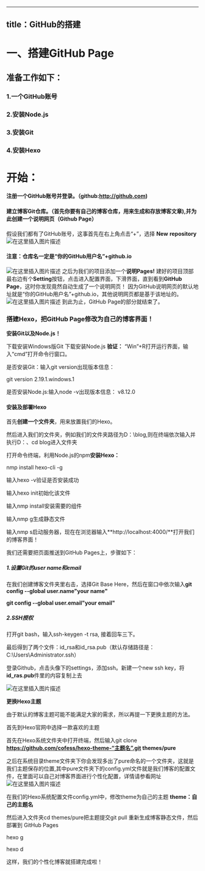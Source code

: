 ﻿---
title：GitHub的搭建
---

# 一、搭建GitHub Page
## 准备工作如下：
### 1.一个GitHub账号
### 2.安装Node.js
### 3.安装Git
### 4.安装Hexo
# 开始：
#### 注册一个GitHub账号并登录。（github:http://github.com)


#### 建立博客Git仓库。（首先你要有自己的博客仓库，用来生成和存放博客文章),并为此创建一个说明网页（Github Page）
假设我们都有了GitHub账号，这事首先在右上角点击“+”，选择 **New** **repository**![在这里插入图片描述](https://img-blog.csdnimg.cn/20201201193652295.png?x-oss-process=image/watermark,type_ZmFuZ3poZW5naGVpdGk,shadow_10,text_aHR0cHM6Ly9ibG9nLmNzZG4ubmV0L3dlaXhpbl81MjQ1OTM0MA==,size_16,color_FFFFFF,t_70#pic_center)
#### 注意：仓库名一定是“你的GitHub用户名”+github.io
![在这里插入图片描述](https://img-blog.csdnimg.cn/20201201193932454.png)
之后为我们的项目添加一个**说明Pages!**
建好的项目顶部最右边有个**Setting**按钮，点击进入配置界面，下滑界面，直到看到**GitHub Page**，这时你发现竟然自动生成了一个说明网页！
因为GitHub说明网页的默认地址就是“你的GitHub用户名”+github.io，其他说明网页都是基于该地址的。![在这里插入图片描述](https://img-blog.csdnimg.cn/20201201194627270.jpg?x-oss-process=image/watermark,type_ZmFuZ3poZW5naGVpdGk,shadow_10,text_aHR0cHM6Ly9ibG9nLmNzZG4ubmV0L3dlaXhpbl81MjQ1OTM0MA==,size_16,color_FFFFFF,t_70)
到此为止，GitHub Page的部分就结束了。
###  **搭建Hexo，把GitHub Page修改为自己的博客界面！**
**安装Git以及Node.js！**

下载安装Windows版Git
下载安装Node.js
**验证：**
“Win”+R打开运行界面，输入“cmd”打开命令行窗口。


是否安装Git：输入git version出现版本信息：

git version 2.19.1.windows.1

是否安装Node.js:输入node -v出现版本信息：
v8.12.0

#### 安装及部署Hexo
首先**创建一个文件夹**，用来放置我们的Hexo。


然后进入我们的文件夹，例如我们的文件夹路径为D：\blog,则在终端依次输入并执行D：、cd blog进入文件夹


打开命令终端，利用Node.js的npm**安装Hexo：**

nmp install hexo-cli -g

输入hexo -v验证是否安装成功

输入hexo init初始化该文件

输入nmp install安装需要的组件

输入nmp g生成静态文件

输入nmp s启动服务器，现在在浏览器输入**http://localhost:4000/**打开我们的博客界面！

我们还需要把页面推送到GitHub Pages上，步骤如下：
##### 1.设置Git的user name和email
在我们创建博客文件夹里右击，选择Git Base Here，然后在窗口中依次输入**git config --global user.name"your name"**


**git config --global user.email"your email"**
##### 2.SSH授权


打开git bash，输入ssh-keygen -t rsa, 接着回车三下。

最后得到了两个文件：id_rsa和id_rsa.pub（默认存储路径是：C:\Users\Administrator.ssh）

登录Github，点击头像下的settings，添加ssh。新建一个new ssh key，将**id_ras.pub**件里的内容复制上去



![在这里插入图片描述](https://img-blog.csdnimg.cn/20201201202718440.jpg?x-oss-process=image/watermark,type_ZmFuZ3poZW5naGVpdGk,shadow_10,text_aHR0cHM6Ly9ibG9nLmNzZG4ubmV0L3dlaXhpbl81MjQ1OTM0MA==,size_16,color_FFFFFF,t_70)

**更换Hexo主题**

由于默认的博客主题可能不能满足大家的需求，所以再提一下更换主题的方法。



首先到Hexo官网中选择一款喜欢的主题



首先在Hexo系统文件夹中打开终端，然后输入git clone **https://github.com/cofess/hexo-theme-“主题名”.git themes/pure**

之后在系统目录theme文件夹下你会发现多出了pure命名的一个文件夹，这就是我们主题保存的位置,其中pure文件夹下的config.yml文件就是我们博客的配置文件，在里面可以自己对博客界面进行个性化配置，详情请参看网址
![在这里插入图片描述](https://img-blog.csdnimg.cn/20201201203444836.png?x-oss-process=image/watermark,type_ZmFuZ3poZW5naGVpdGk,shadow_10,text_aHR0cHM6Ly9ibG9nLmNzZG4ubmV0L3dlaXhpbl81MjQ1OTM0MA==,size_16,color_FFFFFF,t_70)

在我们的Hexo系统配置文件config.yml中，修改theme为自己的主题
**theme：自己的主题名**

然后进入文件夹cd themes/pure把主题提交git pull
重新生成博客静态文件，然后部署到
GitHub Pages

hexo g

hexo d

这样，我们的个性化博客就搭建完成啦！

